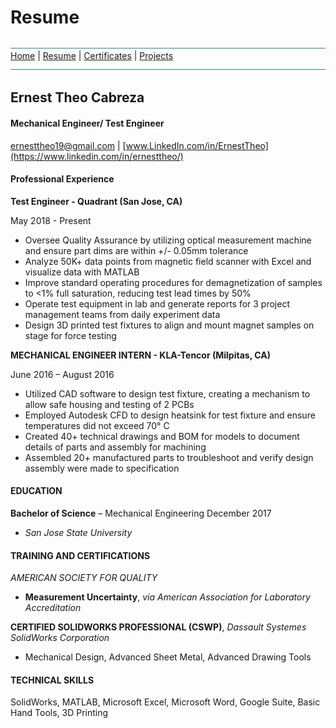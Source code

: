 # Resume
![line](Pictures/line.jpg)
[Home](README.md) | [Resume](resumes.md) | [Certificates](certificates.md) | [Projects](projects.md)
![line](Pictures/line.jpg)
## Ernest Theo Cabreza
#### Mechanical Engineer/ Test Engineer
ernesttheo19@gmail.com | [www.LinkedIn.com/in/ErnestTheo](https://www.linkedin.com/in/ernesttheo/)

#### Professional Experience
**Test Engineer - Quadrant (San Jose, CA)**

May 2018 - Present

* Oversee Quality Assurance by utilizing optical measurement machine and ensure part dims are within +/- 0.05mm tolerance
* Analyze 50K+ data points from magnetic field scanner with Excel and visualize data with MATLAB
* Improve standard operating procedures for demagnetization of samples to <1% full saturation, reducing test lead times by 50%
* Operate test equipment in lab and generate reports for 3 project management teams from daily experiment data
* Design 3D printed test fixtures to align and mount magnet samples on stage for force testing

**MECHANICAL ENGINEER INTERN -	KLA-Tencor	(Milpitas, CA)**

June 2016 – August 2016

* Utilized CAD software to design test fixture, creating a mechanism to allow safe housing and testing of 2 PCBs
* Employed Autodesk CFD to design heatsink for test fixture and ensure temperatures did not exceed 70° C
* Created 40+ technical drawings and BOM for models to document details of parts and assembly for machining
* Assembled 20+ manufactured parts to troubleshoot and verify design assembly were made to specification

#### EDUCATION
**Bachelor of Science** – Mechanical Engineering	December 2017
* *San Jose State University*


#### TRAINING AND CERTIFICATIONS
*AMERICAN SOCIETY FOR QUALITY*
* **Measurement Uncertainty**, *via  American Association for Laboratory Accreditation*


**CERTIFIED SOLIDWORKS PROFESSIONAL (CSWP)**, *Dassault Systemes SolidWorks Corporation*
* Mechanical Design, Advanced Sheet Metal, Advanced Drawing Tools


#### TECHNICAL SKILLS

SolidWorks, MATLAB, Microsoft Excel, Microsoft Word, Google Suite, Basic Hand Tools, 3D Printing
